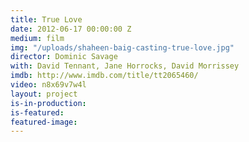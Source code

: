```yaml
---
title: True Love
date: 2012-06-17 00:00:00 Z
medium: film
img: "/uploads/shaheen-baig-casting-true-love.jpg"
director: Dominic Savage
with: David Tennant, Jane Horrocks, David Morrissey
imdb: http://www.imdb.com/title/tt2065460/
video: n8x69v7w4l
layout: project
is-in-production:
is-featured:
featured-image: 
---
```


